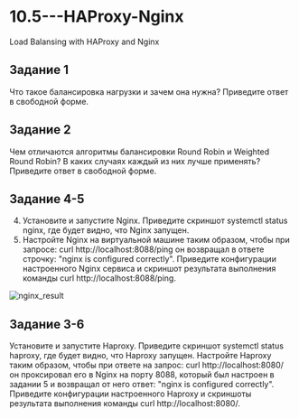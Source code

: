 # 10.5---HAProxy-Nginx
Load Balansing with HAProxy and Nginx

## Задание 1
Что такое балансировка нагрузки и зачем она нужна?
Приведите ответ в свободной форме.

## Задание 2
Чем отличаются алгоритмы балансировки Round Robin и Weighted Round Robin? В каких случаях каждый из них лучше применять?
Приведите ответ в свободной форме.

## Задание 4-5
4. Установите и запустите Nginx.
Приведите скриншот systemctl status nginx, где будет видно, что Nginx запущен.
5. Настройте Nginx на виртуальной машине таким образом, чтобы при запросе:
curl http://localhost:8088/ping
он возвращал в ответе строчку:
"nginx is configured correctly".
Приведите конфигурации настроенного Nginx сервиса и скриншот результата выполнения команды curl http://localhost:8088/ping.

![nginx_result](https://github.com/RSafin12/10.5-HAProxy-Nginx/blob/main/nginx_result.png)

## Задание 3-6
Установите и запустите Haproxy.
Приведите скриншот systemctl status haproxy, где будет видно, что Haproxy запущен.
Настройте Haproxy таким образом, чтобы при ответе на запрос:
curl http://localhost:8080/
он проксировал его в Nginx на порту 8088, который был настроен в задании 5 и возвращал от него ответ:
"nginx is configured correctly".
Приведите конфигурации настроенного Haproxy и скриншоты результата выполнения команды curl http://localhost:8080/.
